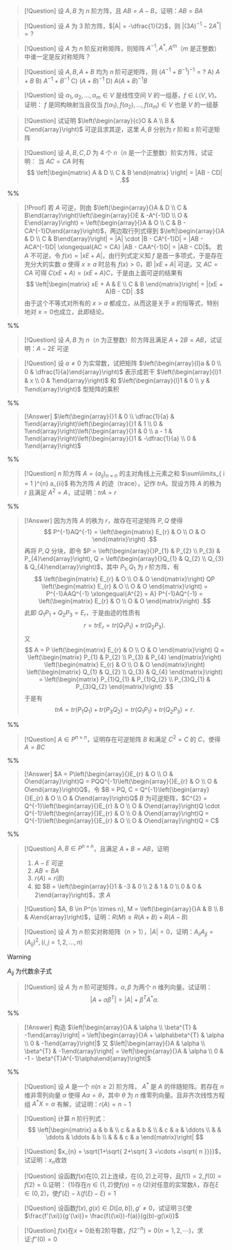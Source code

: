 > [!Question]
> 设 $A, B$ 为 $n$ 阶方阵，且 $AB = A - B$，证明：$AB = BA$

> [!Question]
> 设 $A$ 为 $3$ 阶方阵，$|A| = -\dfrac{1}{2}$，则 $|(3A)^{-1} - 2A^{*}| = ?$

> [!Question]
> 设 $A$ 为 $n$ 阶反对称矩阵，则矩阵 $A^{-1}, A^{*}, A^{m}$（$m$ 是正整数） 中谁一定是反对称矩阵？

> [!Question]
> 设 $A, B, A + B$ 均为 $n$ 阶可逆矩阵，则 $(A^{-1} + B^{-1})^{-1} = ?$
> A) $A + B$
> B) $A^{-1} + B^{-1}$
> C) $(A + B)^{-1}$
> D) $A(A + B)^{-1}B$

> [!Question]
> 设 $\alpha_{1}, \alpha_{2}, \dots, \alpha_{m} \in V$ 是线性空间 $V$ 的一组基，$f \in L(V, V)$。证明： $f$ 是同构映射当且仅当 $f(\alpha_{1}), f(\alpha_{2}), \dots, f(\alpha_{m}) \in V$ 也是 $V$ 的一组基
> 

> [!Question]
> 试证明 $\left(\begin{array}{c}O & A \\ B & C\end{array}\right)$ 可逆且求其逆，这里 $A, B$ 分别为 $r$ 阶和 $s$ 阶可逆矩阵

> [!Question]
> 设 $A, B, C, D$ 为 $4$ 个 $n$（$n$ 是一个正整数）阶实方阵，试证明：
> 当 $AC = CA$ 时有
> $$
\left|\begin{matrix}
A & D \\
C & B
\end{matrix}
\right|
= 
|AB - CD|
.$$

%%
> [!Proof]
> 若 $A$ 可逆，则由 $\left(\begin{array}{}A & D \\ C & B\end{array}\right)\left(\begin{array}{}E & -A^{-1}D \\ O  & E\end{array}\right) = \left(\begin{array}{}A & O \\ C & B - CA^{-1}D\end{array}\right)$，两边取行列式得到  $\left|\begin{array}{}A & D \\ C & B\end{array}\right| = |A| \cdot |B - CA^{-1}D| = |AB - ACA^{-1}D| \xlongequal{AC = CA} |AB - CAA^{-1}D| = |AB - CD|$。
> 若 $A$ 不可逆，令 $f(x) = |xE + A|$，由行列式定义知 $f$ 是首一多项式，于是存在充分大的实数 $a$ 使得 $x \geq a$ 时总有 $f(x) > 0$，即 $|xE + A|$ 可逆。又 $AC = CA$ 可得 $C(xE + A) = (xE + A)C$，于是由上面可逆的结果有
> $$
\left|\begin{matrix}
xE + A & E \\
C & B
\end{matrix}\right|
= |(xE + A)B - CD|
.$$
> 由于这个不等式对所有的 $x > a$ 都成立，从而这是关于 $x$ 的恒等式，特别地对 $x = 0$也成立，此即结论。

%%

> [!Question]
> 设 $A, B$ 为 $n$（$n$ 为正整数）阶方阵且满足 $A + 2B = AB$，试证明：$A - 2E$ 可逆

> [!Question]
> 设 $a \neq 0$ 为实常数，试把矩阵 $\left(\begin{array}{l}a & 0 \\ 0 & \dfrac{1}{a}\end{array}\right)$ 表示成若干 $\left(\begin{array}{l}1 & x \\ 0 & 1\end{array}\right)$ 和 $\left(\begin{array}{l}1 & 0 \\ y & 1\end{array}\right)$ 型矩阵的乘积

%%
> [!Answer]
> $\left(\begin{array}{}1 & 0 \\ \dfrac{1}{a} & 1\end{array}\right)\left(\begin{array}{}1 & 1 \\ 0 & 1\end{array}\right)\left(\begin{array}{}1 & 0 \\ a - 1 & 1\end{array}\right)\left(\begin{array}{}1 & -\dfrac{1}{a} \\ 0  & 1\end{array}\right)$

%%

> [!Question]
> $n$ 阶方阵 $A = (a_{ij})_{n \times n}$ 的主对角线上元素之和 $\sum\limits_{ i = 1 }^{n} a_{ii}$ 称为方阵 $A$ 的迹（trace），记作 $tr A$。现设方阵 $A$ 的秩为 $r$ 且满足 $A^{2} = A$，试证明：$tr A = r$

%%
> [!Answer]
> 因为方阵 $A$ 的秩为 $r$，故存在可逆矩阵 $P, Q$ 使得
> $$
P^{-1}AQ^{-1} = \left(\begin{matrix}
E_{r} & O \\
O & O
\end{matrix}\right)
.$$
> 再将 $P, Q$ 分块，即令 $P = \left(\begin{array}{}P_{1} & P_{2} \\ P_{3} & P_{4}\end{array}\right), Q = \left(\begin{array}{}Q_{1} & Q_{2} \\ Q_{3} & Q_{4}\end{array}\right)$，其中 $P_{1}, Q_{1}$ 为 $r$ 阶方阵，有
> $$
\left(\begin{matrix}
E_{r} & O \\
O & O
\end{matrix}\right)
QP
\left(\begin{matrix}
E_{r} & O \\
O & O
\end{matrix}\right)
= P^{-1}AAQ^{-1} \xlongequal{A^{2} = A} P^{-1}AQ^{-1} = 
\left(\begin{matrix}
E_{r} & O \\
O & O
\end{matrix}\right)
.$$
> 此即 $Q_{1}P_{1} + Q_{2}P_{3} = E_{r}$，于是由迹的性质有
> $$
r = tr E_{r} = tr(Q_{1}P_{1}) + tr(Q_{2}P_{3}) 
.$$
> 又
> $$
A = P
\left(\begin{matrix}
E_{r} & O \\
O & O
\end{matrix}\right)
Q = 
\left(\begin{matrix}
P_{1} & P_{2} \\
P_{3} & P_{4}
\end{matrix}\right)
\left(\begin{matrix}
E_{r} & O \\
O & O
\end{matrix}\right)
\left(\begin{matrix}
Q_{1} & Q_{2} \\
Q_{3} & Q_{4}
\end{matrix}\right) 
= 
\left(\begin{matrix}
P_{1}Q_{1} & P_{1}Q_{2} \\
P_{3}Q_{1} & P_{3}Q_{2}
\end{matrix}\right)
.$$
> 于是有
> $$
tr A = tr(P_{1}Q_{1}) + tr(P_{3}Q_{2}) = tr(Q_{1}P_{1}) + tr(Q_{2}P_{3}) = r
.$$

%%

> [!Question]
> $A \in P^{n \times n}$，证明存在可逆矩阵 $B$ 和满足 $C^{2} = C$ 的 $C$，使得 $A = BC$

%%
> [!Answer]
> $A = P\left(\begin{array}{}E_{r} & O \\ O & O\end{array}\right)Q = PQQ^{-1}\left(\begin{array}{}E_{r} & O \\ O & O\end{array}\right)Q$，令 $B = PQ, C = Q^{-1}\left(\begin{array}{}E_{r} & O \\ O & O\end{array}\right)Q$
> $B$ 为可逆矩阵，$C^{2} = Q^{-1}\left(\begin{array}{}E_{r} & O \\ O & O\end{array}\right)Q \cdot Q^{-1}\left(\begin{array}{}E_{r} & O \\ O & O\end{array}\right)Q = Q^{-1}\left(\begin{array}{}E_{r} & O \\ O & O\end{array}\right)Q = C$

%%

> [!Question]
> $A, B \in P^{n \times n}$，且满足 $A + B = AB$，证明
> 1. $A - E$ 可逆
> 2. $AB = BA$
> 3. $r(A) = r(B)$
> 4. 如 $B = \left(\begin{array}{}1 & -3 & 0 \\ 2 & 1 & 0 \\ 0 & 0 & 2\end{array}\right)$，求 $A$

> [!Question]
> $A, B \in P^{n \times n}, M = \left(\begin{array}{}A & B \\ B & A\end{array}\right)$，证明：$R(M) \geq R(A+B) + R(A - B)$

> [!Question]
> 设 $A$ 为 $n$ 阶实对称矩阵（$n > 1$），$|A| = 0$，证明：$A_{ii}A_{jj} = (A_{ij})^{2}, (i, j = 1, 2, \dots, n)$

> [!Warning]
> $A_{ij}$ 为代数余子式

> [!Question]
> 设 $A$ 为 $n$ 阶可逆矩阵，$\alpha, \beta$ 为两个 $n$ 维列向量。试证明：
> $$
|A + \alpha\beta^{T}| = |A| + \beta^{T} A^{*}\alpha
.$$

%%
> [!Answer]
> 构造 $\left|\begin{array}{}A & \alpha \\ \beta^{T} & -1\end{array}\right| = \left|\begin{array}{}A + \alpha\beta^{T} & \alpha \\ 0 & -1\end{array}\right|$
> 又 $\left|\begin{array}{}A & \alpha \\ \beta^{T} & -1\end{array}\right| = \left|\begin{array}{}A & \alpha \\ 0 & -1 - \beta^{T}A^{-1}\alpha\end{array}\right|$

%%

> [!Question]
> 设 $A$ 是一个 $n(n \geq 2)$ 阶方阵， $A^{*}$ 是 $A$ 的伴随矩阵。若存在 $n$ 维非零列向量 $\alpha$ 使得 $A\alpha = \theta$，其中 $\theta$ 为 $n$ 维零列向量。且非齐次线性方程组 $A^{*}X = \alpha$ 有解，试证明：$r(A) = n - 1$

> [!Question]
> 计算 $n$ 阶行列式：
> $$
\left|\begin{matrix}
a & b &  \\
c & a & b &  \\
& c & a & \ddots \\
&  & \ddots & \ddots & b \\
&  &  & c & a
\end{matrix}\right|
$$

> [!Question]
> $x_{n} = \sqrt{1+\sqrt{ 2+\sqrt{ 3 +\cdots +\sqrt{ n }}}}$，试证明：$x_{n}$收敛

>[!Question]
>设函数$f(x)$在$[0,2]$上连续，在$(0,2)$上可导，且$f(1) = 2,f(0)=f(2)=0.$证明：
>(1)存在$\eta \in (1,2)$使$f(\eta)=\eta$
>(2)对任意的实常数$\lambda$，存在$\xi \in (0,2)$，使$f'(\xi)-\lambda(f(\xi) - \xi)=1$

>[!Question]
>设函数$f(x),g(x)\in D([a,b]),g'\neq 0$，试证明$\exists \xi$使$\frac{f'(\xi)}{g'(\xi)}= \frac{f({\xi})-f(a)}{g(b)-g(\xi)}$

>[!Question]
>$f(x)$在$x=0$处有$2$阶导数，$f(2^{-n}) = 0(n = 1,2,\cdots)$，求证:$f''(0) = 0$

